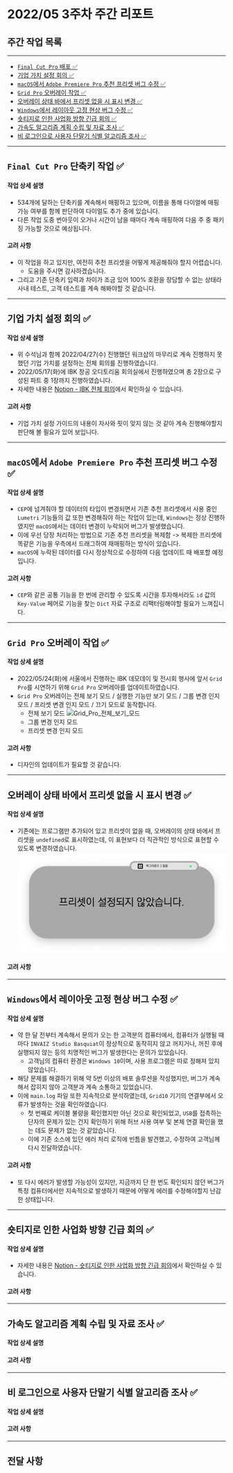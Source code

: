 # 2022/05 3주차 주간 리포트

## 주간 작업 목록

---

- [`Final Cut Pro` 배포 ✅](#final-cut-pro-배포-)
- [기업 가치 설정 회의 ✅](#기업-가치-설정-회의-)
- [`macOS`에서 `Adobe Premiere Pro` 추천 프리셋 버그 수정 ✅](#macos에서-adobe-premiere-pro-추천-프리셋-버그-수정-)
- [`Grid Pro` 오버레이 작업 ✅](#grid-pro-오버레이-작업-)
- [오버레이 상태 바에서 프리셋 없을 시 표시 변경 ✅](#오버레이-상태-바에서-프리셋-없을-시-표시-변경-)
- [`Windows`에서 레이아웃 고정 현상 버그 수정 ✅](#windows에서-레이아웃-고정-현상-버그-수정-)
- [숏티지로 인한 사업화 방향 긴급 회의 ✅](#숏티지로-인한-사업화-방향-긴급-회의-)
- [가속도 알고리즘 계획 수립 및 자료 조사 ✅](#가속도-알고리즘-계획-수립-및-자료-조사-)
- [비 로그인으로 사용자 단말기 식별 알고리즘 조사 ✅](#비-로그인으로-사용자-단말기-식별-알고리즘-조사-)

---

## `Final Cut Pro` 단축키 작업 ✅

#### 작업 상세 설명

- 534개에 달하는 단축키를 계속해서 매핑하고 있으며, 이름을 통해 다이얼에 매핑 가능 여부를 함께 판단하여 다이얼도 추가 중에 있습니다.
- 다른 작업 도중 번아웃이 오거나 시간이 남을 때마다 계속 매핑하여 다음 주 중 패키징 가능할 것으로 예상됩니다.

#### 고려 사항

- 이 작업을 하고 있지만, 여전히 추천 프리셋을 어떻게 제공해줘야 할지 어렵습니다.
  - 도움을 주시면 감사하겠습니다.
- 그리고 기존 단축키 입력과 차이가 조금 있어 100% 호환을 장담할 수 없는 상태라 사내 테스트, 고객 테스트를 계속 해봐야할 것 같습니다.

---

## 기업 가치 설정 회의 ✅

#### 작업 상세 설명

- 위 수석님과 함께 2022/04/27(수) 진행했던 워크샵의 마무리로 계속 진행하지 못했던 기업 가치를 설정하는 전체 회의를 진행하였습니다.
- 2022/05/17(화)에 IBK 창공 오디토리움 회의실에서 진행하였으며 총 2장으로 구성된 파트 중 1장까지 진행하였습니다.
- 자세한 내용은 [Notion - IBK 전체 회의](https://www.notion.so/2022-05-17-IBK-739f70ba40464af1a40c7de15aba9071)에서 확인하실 수 있습니다.

#### 고려 사항

- 기업 가치 설정 가이드의 내용이 자사와 핏이 맞지 않는 것 같아 계속 진행해야할지 판단해 볼 필요가 있어 보입니다.

---

## `macOS`에서 `Adobe Premiere Pro` 추천 프리셋 버그 수정 ✅

#### 작업 상세 설명

- `CEP`에 넘겨줘야 할 데이터의 타입이 변경되면서 기존 추천 프리셋에서 사용 중인 `Lumetri` 기능들의 값 또한 변경해줘야 하는 작업이 있는데, `Windows`는 정상 진행하였지만 `macOS`에서는 데이터 변경이 누락되어 버그가 발생했습니다.
- 이에 우선 당장 처리하는 방법으로 기존 추천 프리셋을 복제함 -> 복제한 프리셋에 똑같은 기능을 우측에서 드래그하여 재매핑하는 방식이 있습니다.
- `macOS`에 누락된 데이터를 다시 정상적으로 수정하여 다음 업데이트 때 배포할 예정입니다.

#### 고려 사항

- `CEP`와 같은 공통 기능을 한 번에 관리할 수 있도록 시간을 투자해서라도 `id` 값의 `Key-Value` 페어로 기능을 찾는 `Dict` 자료 구조로 리팩터링해야할 필요가 느껴집니다.

---

## `Grid Pro` 오버레이 작업 ✅

#### 작업 상세 설명

- 2022/05/24(화)에 서울에서 진행하는 IBK 데모데이 및 전시회 행사에 앞서 `Grid Pro`를 시연하기 위해 `Grid Pro` 오버레아를 업데이트하였습니다.
- `Grid Pro` 오버레이는 전체 보기 모드 / 실행한 기능만 보기 모드 / 그룹 변경 인지 모드 / 프리셋 변경 인지 모드 / 끄기 모드로 동작합니다.
  - 전체 보기 모드
    ![Grid_Pro_전체_보기_모드](./assets/Grid_Pro_전체_보기_모드.gif)
  - 그룹 변경 인지 모드
  - 프리셋 변경 인지 모드

#### 고려 사항

- 디자인의 업데이트가 필요할 것 같습니다.

---

## 오버레이 상태 바에서 프리셋 없을 시 표시 변경 ✅

#### 작업 상세 설명

- 기존에는 프로그램만 추가되어 있고 프리셋이 없을 때, 오버레이의 상태 바에서 프리셋을 `undefined`로 표시하였는데, 이 표현보다 더 직관적인 방식으로 표현할 수 있도록 변경하였습니다.
  ![없는_프리셋_참조](./assets/없는_프리셋_참조.png)

#### 고려 사항

---

## `Windows`에서 레이아웃 고정 현상 버그 수정 ✅

#### 작업 상세 설명

- 약 한 달 전부터 계속해서 문의가 오는 한 고객분의 컴퓨터에서, 컴퓨터가 실행될 때마다 `INVAIZ Studio Basquiat`이 정상적으로 동작히지 않고 꺼지거나, 꺼진 후에 실행되지 않는 등의 치명적인 버그가 발생한다는 문의가 있었습니다.
  - 고객님의 컴퓨터 환경은 `Windows 10`이며, 사용 프로그램은 따로 정해져 있지 않았습니다.
- 해당 문제를 해결하기 위해 약 5번 이상의 배포 솔루션을 작성했지만, 버그가 계속해서 잡히지 않아 고객분과 계속 소통하고 있었습니다.
- 이에 `main.log` 파일 또한 지속적으로 분석하였는데, `Grid10` 기기의 연결부에서 오류가 발생하는 것을 확인하였습니다.
  - 첫 번째로 케이블 불량을 확인했지만 아닌 것으로 확인되었고, `USB`를 접촉하는 단자의 문제가 있는 건지 확인하기 위해 허브 사용 여부 및 본체 연결 확인을 했는 데도 문제가 없는 것 같았습니다.
  - 이에 기존 소스에 있던 에러 처리 로직에 빈틈을 발견했고, 수정하여 고객님께 다시 전달하였습니다.

#### 고려 사항

- 또 다시 에러가 발생할 가능성이 있지만, 지금까지 단 한 번도 확인되지 않던 버그가 특정 컴퓨터에서만 지속적으로 발생하기 때문에 어떻게 에러를 수정해야할지 난감한 상태입니다.

---

## 숏티지로 인한 사업화 방향 긴급 회의 ✅

#### 작업 상세 설명

- 자세한 내용은 [Notion - 숏티지로 인한 사업화 방향 긴급 회의](https://www.notion.so/2022-05-20-b0b258ff9bcb4888b073fbdeac2ba39b)에서 확인하실 수 있습니다.

#### 고려 사항

---

## 가속도 알고리즘 계획 수립 및 자료 조사 ✅

#### 작업 상세 설명

#### 고려 사항

---

## 비 로그인으로 사용자 단말기 식별 알고리즘 조사 ✅

#### 작업 상세 설명

#### 고려 사항

---

## 전달 사항
